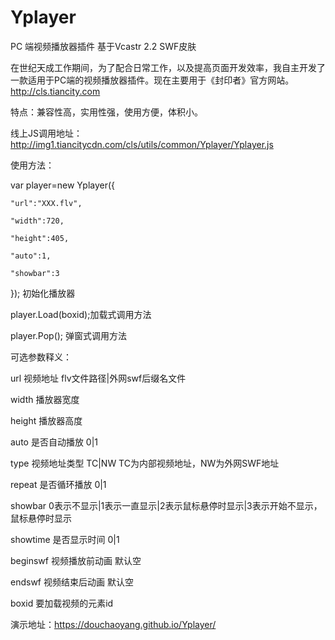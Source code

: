 # Yplayer

PC 端视频播放器插件 基于Vcastr 2.2 SWF皮肤

在世纪天成工作期间，为了配合日常工作，以及提高页面开发效率，我自主开发了一款适用于PC端的视频播放器插件。现在主要用于《封印者》官方网站。http://cls.tiancity.com

特点：兼容性高，实用性强，使用方便，体积小。

线上JS调用地址：http://img1.tiancitycdn.com/cls/utils/common/Yplayer/Yplayer.js

使用方法：

var player=new Yplayer({

	"url":"XXX.flv",
	
	"width":720,
	
	"height":405,
	
	"auto":1,
	
	"showbar":3
	
}); 初始化播放器

player.Load(boxid);加载式调用方法

player.Pop(); 弹窗式调用方法


可选参数释义：

url 视频地址 flv文件路径|外网swf后缀名文件

width 播放器宽度

height 播放器高度

auto 是否自动播放 0|1

type 视频地址类型 TC|NW TC为内部视频地址，NW为外网SWF地址

repeat 是否循环播放 0|1 

showbar 0表示不显示|1表示一直显示|2表示鼠标悬停时显示|3表示开始不显示，鼠标悬停时显示 

showtime 是否显示时间 0|1

beginswf 视频播放前动画 默认空

endswf 视频结束后动画 默认空

boxid 要加载视频的元素id

演示地址：https://douchaoyang.github.io/Yplayer/
